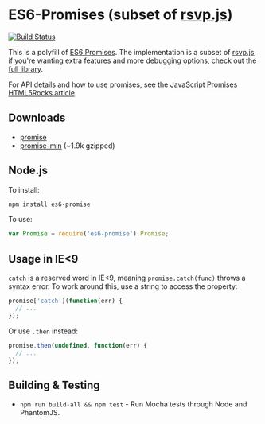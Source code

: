 # ES6-Promises (subset of [rsvp.js](https://github.com/tildeio/rsvp.js))
[![Build Status](https://travis-ci.org/jakearchibald/es6-promise.svg?branch=master)](https://travis-ci.org/jakearchibald/es6-promise)

This is a polyfill of [ES6 Promises](https://github.com/domenic/promises-unwrapping). The implementation is a subset of [rsvp.js](https://github.com/tildeio/rsvp.js), if you're wanting extra features and more debugging options, check out the [full library](https://github.com/tildeio/rsvp.js).

For API details and how to use promises, see the <a href="http://www.html5rocks.com/en/tutorials/es6/promises/">JavaScript Promises HTML5Rocks article</a>.

## Downloads

* [promise](http://s3.amazonaws.com/es6-promises/promise-1.0.0.js)
* [promise-min](http://s3.amazonaws.com/es6-promises/promise-1.0.0.min.js) (~1.9k gzipped)

## Node.js

To install:

```sh
npm install es6-promise
```

To use:

```js
var Promise = require('es6-promise').Promise;
```

## Usage in IE<9

`catch` is a reserved word in IE<9, meaning `promise.catch(func)` throws a syntax error. To work around this, use a string to access the property:

```js
promise['catch'](function(err) {
  // ...
});
```

Or use `.then` instead:

```js
promise.then(undefined, function(err) {
  // ...
});
```

## Building & Testing

* `npm run build-all && npm test` - Run Mocha tests through Node and PhantomJS.
